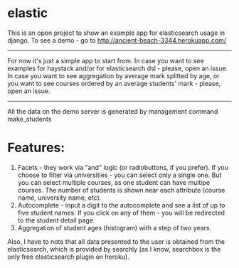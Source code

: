 # elastic
This is an open project to show an example app for elasticsearch usage in django.
To see a demo - go to http://ancient-beach-3344.herokuapp.com/

-------
For now it's just a simple app to start from. In case you want to see examples for haystack and/or for elasticsearch dsl - please, open an issue. In case you want to see aggregation by average mark splitted by age, or you want to see courses ordered by an average students' mark - please, open an issue.

-------
All the data on the demo server is generated by management command make_students <nr of students to make>

# Features:

1. Facets - they work via "and" logic (or radiobuttons, if you prefer). If you choose to filter via
   universities - you can select only a single one. But you can select multiple courses, as one student can have multipe courses. The number of students is shown near each attribute (course name, university name, etc).
2. Autocomplete - input a digit to the autocomplete and see a list of up to five student names. If you click on any of them - you will be redirected to the student detail page.
3. Aggregation of student ages (histogram) with a step of two years.


Also, I have to note that all data presented to the user is obtained from the elasticsearch, which is provided by searchly (as I know, searchbox is the only free elasticsearch plugin on heroku).

